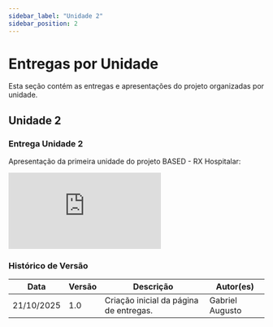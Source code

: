 ```yaml
---
sidebar_label: "Unidade 2"
sidebar_position: 2
---
```


# Entregas por Unidade

Esta seção contém as entregas e apresentações do projeto organizadas por unidade.

## Unidade 2

### Entrega Unidade 2

Apresentação da primeira unidade do projeto BASED - RX Hospitalar:

<div className="video-container">
<iframe 
    src="https://unbbr.sharepoint.com/sites/BASED/_layouts/15/embed.aspx?UniqueId=d0013177-b285-4751-8864-4e05be2fa7e1&embed=%7B%22ust%22%3Atrue%2C%22hv%22%3A%22CopyEmbedCode%22%7D&referrer=StreamWebApp&referrerScenario=EmbedDialog.Create" 
    frameborder="0" 
    scrolling="no" 
    allowfullscreen 
    title="Finalização da Entrega da Unidade 2 + Gravação-20251021_003030-Gravação de Reunião.mp4">
</iframe>
</div>

### Histórico de Versão

| Data       | Versão | Descrição                              | Autor(es)      | 
| ---------- | ------ | -------------------------------------- | -------------- | 
| 21/10/2025 | 1.0    | Criação inicial da página de entregas. | Gabriel Augusto | 
